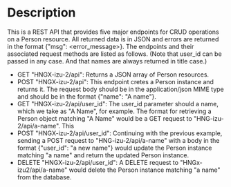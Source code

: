# Description
This is a REST API that provides five major endpoints for CRUD operations on a 
Person resource. All returned data is in JSON and errors are returned in the
format {"msg": <error_message>}. The endpoints and their associated request
methods are listed as follows. (Note that user_id can be passed in any case.
And that names are always returned in title case.)

* GET "HNGX-izu-2/api": Returns a JSON array of Person resources.
* POST "HNGX-izu-2/api": This endpoint cretes a Person instance and returns it.
The request body should be in the application/json MIME type and should be in
the format {"name": "A name"}.
* GET "HNGX-izu-2/api/user_id": The user_id parameter should a name, which we
take as "A Name", for example. The format for retrieving a Person object
matching  "A Name" would be a GET request to "HNG-izu-2/api/a-name". This
* POST "HNGX-izu-2/api/user_id": Continuing with the previous example, sending
a POST request to "HNG-izu-2/api/a-name" with a body in the format {"user_id":
"a new name"} would update the Person instance matching "a name" and return
the updated Person instance.
* DELETE "HNGX-izu-2/api/user_id": A DELETE request to "HNGx-izu2/api/a-name"
would delete the Person instance matching "a name" from the database.